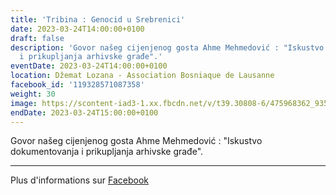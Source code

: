 ```yaml
---
title: 'Tribina : Genocid u Srebrenici'
date: 2023-03-24T14:00:00+0100
draft: false
description: 'Govor našeg cijenjenog gosta Ahme Mehmedović : "Iskustvo dokumentovanja
  i prikupljanja arhivske građe".'
eventDate: 2023-03-24T14:00:00+0100
location: Džemat Lozana - Association Bosniaque de Lausanne
facebook_id: '119328571087358'
weight: 30
image: https://scontent-iad3-1.xx.fbcdn.net/v/t39.30808-6/475968362_935496025377664_1254503329331924344_n.jpg?_nc_cat=109&ccb=1-7&_nc_sid=9e60e4&_nc_ohc=2TkmlqW5MvgQ7kNvwG7obM7&_nc_oc=AdnTmpxZ5cNa3R8rvTeX-lhGLrcrunBNHu0PJ8zdLEfly3Lypo6RP6PrIb1Wwg_xeZ4&_nc_zt=23&_nc_ht=scontent-iad3-1.xx&edm=ABTKTjYEAAAA&_nc_gid=qOT0qcycFRN9alJl529t_A&oh=00_AfK6nqYNf2wUswF3onqI_vTDW2Ka0-LH6qnSdIPdVl9bwQ&oe=6835A9C7
endDate: 2023-03-24T15:00:00+0100
---
```


Govor našeg cijenjenog gosta Ahme Mehmedović : "Iskustvo dokumentovanja i prikupljanja arhivske građe".

---

Plus d'informations sur [Facebook](https://facebook.com/events/119328571087358)
